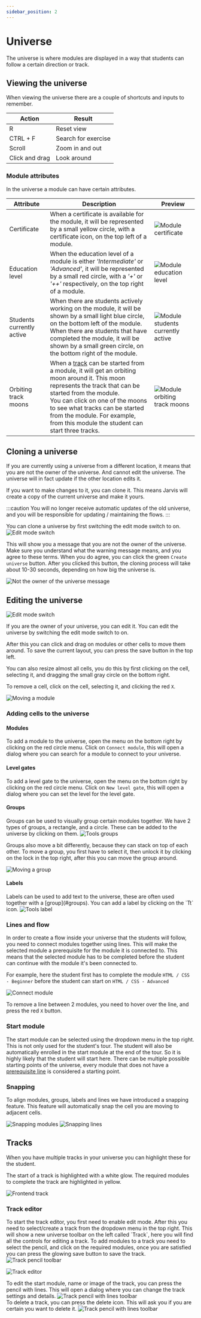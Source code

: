 ```yaml
---
sidebar_position: 2
---
```


# Universe

The universe is where modules are displayed in a way that students can follow a certain direction or track.

## Viewing the universe

When viewing the universe there are a couple of shortcuts and inputs to remember.

| Action         | Result              |
|----------------|---------------------|
| R              | Reset view          |
| CTRL + F       | Search for exercise |
| Scroll         | Zoom in and out     |
| Click and drag | Look around         |

### Module attributes

In the universe a module can have certain attributes.

| Attribute                 | Description                                                                                                                                                                                                                                                                                                                   | Preview                                                                                     |
|---------------------------|-------------------------------------------------------------------------------------------------------------------------------------------------------------------------------------------------------------------------------------------------------------------------------------------------------------------------------|---------------------------------------------------------------------------------------------|
| Certificate               | When a certificate is available for the module, it will be represented by a small yellow circle, with a certificate icon, on the top left of a module.                                                                                                                                                                        | ![Module certificate](/img/staff/editor/universe/module-certificate.png)                    |
| Education level           | When the education level of a module is either *'Intermediate'* or *'Advanced'*, it will be represented by a small red circle, with a *'+'* or *'++'* respectively, on the top right of a module.                                                                                                                             | ![Module education level](/img/staff/editor/universe/module-education-level.png)            |
| Students currently active | When there are students actively working on the module, it will be shown by a small light blue circle, on the bottom left of the module.<br />When there are students that have completed the module, it will be shown by a small green circle, on the bottom right of the module.                                            | ![Module students currently active](/img/staff/editor/universe/module-student-progress.png) |
| Orbiting track moons      | When a [track](#tracks) can be started from a module, it will get an orbiting moon around it. This moon represents the track that can be started from the module.<br />You can click on one of the moons to see what tracks can be started from the module. For example, from this module the student can start three tracks. | ![Module orbiting track moons](/img/staff/editor/universe/module-track-moons.png)           |

## Cloning a universe

If you are currently using a universe from a different location, it means that you are not the owner of the universe.
And cannot edit the universe. The universe will in fact update if the other location edits it.

If you want to make changes to it, you can clone it. This means Jarvis will create a copy of the current universe and
make it yours.

:::caution
You will no longer receive automatic updates of the old universe,
and you will be responsible for updating / maintaining the flows.
:::
<div className="flex space-between margin-bottom-small">
You can clone a universe by first switching the edit mode switch to on.
    
<img alt="Edit mode switch" className="margin-left-small" src="/img/staff/editor/universe/edit-mode-switch.png"/>
</div>

This will show you a message that you are not the owner of the universe. Make sure you understand what the warning
message means, and you agree to these terms.
When you do agree, you can click the green `Create universe` button. After you clicked this button, the cloning process
will take about 10-30 seconds, depending on how big the universe is.

![Not the owner of the universe message](/img/staff/editor/universe/not-the-owner-message.png)

## Editing the universe

<img alt="Edit mode switch" className="float-right" src="/img/staff/editor/universe/edit-mode-switch.png"/>

If you are the owner of your universe, you can edit it. You can edit the universe by switching the edit mode switch to
on.

After this you can click and drag on modules or other cells to move them around. To save the current layout, you can
press the save button in the top left.

You can also resize almost all cells, you do this by first clicking on the cell, selecting it, and dragging the small
gray circle on the bottom right.

To remove a cell, click on the cell, selecting it, and clicking the red `X`.

![Moving a module](/img/staff/editor/universe/move-module.gif)

### Adding cells to the universe

#### Modules

To add a module to the universe, open the menu on the bottom right by clicking on the red circle menu.
Click on `Connect module`, this will open a dialog where you can search for a module to connect to your universe.

#### Level gates

To add a level gate to the universe, open the menu on the bottom right by clicking on the red circle menu.
Click on `New level gate`, this will open a dialog where you can set the level for the level gate.

#### Groups

<div className="flex space-between margin-bottom-small">
Groups can be used to visually group certain modules together. We have 2 types of groups, a rectangle, and a circle.
These can be added to the universe by clicking on them.

<img alt="Tools groups" className="margin-left-small" src="/img/staff/editor/universe/tools-groups.png"/>
</div>

Groups also move a bit differently, because they can stack on top of each other.
To move a group, you first have to select it, then unlock it by clicking on the lock in the top right, after this you
can move the group around.

![Moving a group](/img/staff/editor/universe/move-group.gif)

#### Labels

<div className="flex space-between">
Labels can be used to add text to the universe, these are often used together with a [group](#groups). You can add a
label by clicking on the `Tt` icon.

<img alt="Tools label" className="margin-left-small" src="/img/staff/editor/universe/tools-label.png"/>
</div>

### Lines and flow

In order to create a flow inside your universe that the students will follow, you need to connect modules together using
lines.
This will make the selected module a prerequisite for the module it is connected to. This means that the selected module
has to be completed before the student can continue with the module it's been connected to.

For example, here the student first has to complete the module `HTML / CSS - Beginner` before the student can start
on `HTML / CSS - Advanced`

![Connect module](/img/staff/editor/universe/connect-module.gif)

To remove a line between 2 modules, you need to hover over the line, and press the red `X` button.

### Start module

The start module can be selected using the dropdown menu in the top right. This is not only used for the student's tour. The
student will also be automatically enrolled in the start module at the end of the tour. So it is highly likely that the
student will start here. There can be multiple possible starting points of the universe, every module that does
not have a [prerequisite line](#lines-and-flow) is considered a starting point.

### Snapping

To align modules, groups, labels and lines we have introduced a snapping feature. This feature will automatically snap
the cell you are moving to adjacent cells.

<div className="flex space-between">
<img alt="Snapping modules" style={{width: '49%'}} src="/img/staff/editor/universe/snapping-modules.gif"/>
<img alt="Snapping lines" style={{width: '49%'}} src="/img/staff/editor/universe/snapping-lines.gif"/>
</div>

## Tracks

When you have multiple tracks in your universe you can highlight these for the student.

The start of a track is highlighted with a white glow. The required modules to complete the track are highlighted in
yellow.

![Frontend track](/img/staff/editor/universe/track.png)

### Track editor

<div class="flex space-between">
To start the track editor, you first need to enable edit mode. After this you need to select/create a track from the
dropdown menu in the top right.
This will show a new universe toolbar on the left called `Track`, here you will find all the controls for editing a
track.
To add modules to a track you need to select the pencil, and click on the required modules, once you are satisfied you
can press the glowing save button to save the track.

<img alt="Track pencil toolbar" className="margin-left-small" src="/img/staff/editor/universe/tools-track-edit-track.png"/>
</div>

![Track editor](/img/staff/editor/universe/track-editor.gif)

<div className="flex space-between">
To edit the start module, name or image of the track, you can press the pencil with lines. This will open a dialog where
you can change the track settings and details.

<img alt="Track pencil with lines toolbar" className="margin-left-small" src="/img/staff/editor/universe/tools-track-edit-details.png"/>
</div>

<div className="flex space-between margin-top-small">
To delete a track, you can press the delete icon. This will ask you if you are certain you want to delete it.

<img alt="Track pencil with lines toolbar" className="margin-left-small" src="/img/staff/editor/universe/tools-track-delete.png"/>
</div>
